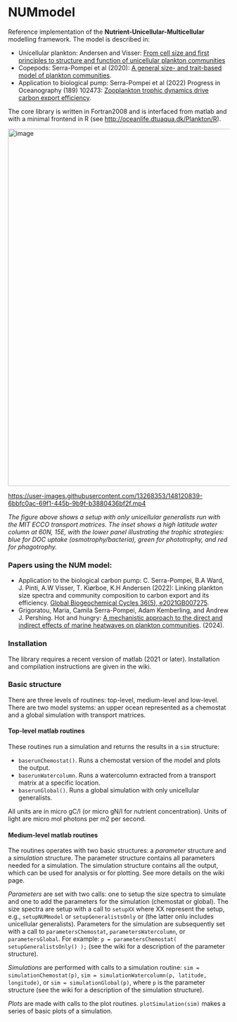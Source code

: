 # NUMmodel
Reference implementation of the **Nutrient-Unicellular-Multicellular**
modelling framework.  The model is described in: 
* Unicellular plankton: Andersen and Visser: [From cell size and first principles to structure and function of unicellular plankton communities](https://www.biorxiv.org/content/10.1101/2022.05.16.492092v3)
* Copepods: Serra-Pompei et al (2020): [A general size- and trait-based model of plankton communities](https://www.researchgate.net/publication/346939727_A_general_size-_and_trait-based_model_of_plankton_communities "Researchgate"). 
* Application to biological pump: Serra-Pompei et al (2022) Progress in Oceanography (189) 102473: [Zooplankton trophic dynamics drive carbon export efficiency](https://www.biorxiv.org/content/10.1101/2021.03.08.434455v1 "BioRxiv").

The core library is written in Fortran2008 and is interfaced from matlab and with a minimal frontend in  R (see http://oceanlife.dtuaqua.dk/Plankton/R).

<img width="812" alt="image" src="https://github.com/user-attachments/assets/a0fc29cc-8134-4e93-8d98-4b94dcb82f83">

https://user-images.githubusercontent.com/13268353/148120839-6bbfc0ac-69f1-445b-9b9f-b3880436bf2f.mp4

_The figure above shows a setup with only unicellular generalists run with the MIT ECCO transport matrices. The inset shows a high latitude water column at 60N, 15E, with the lower panel illustrating the trophic strategies: blue for DOC uptake (osmotrophy/bacteria), green for phototrophy, and red for phagotrophy._

### Papers using the NUM model:
* Application to the biological carbon pump: C. Serra-Pompei, B.A Ward, J. Pinti, A.W Visser, T. Kiørboe, K.H Andersen (2022): Linking plankton size spectra and community composition to carbon export and its efficiency. [Global Biogeochemical Cycles 36(5), e2021GB007275](https://agupubs.onlinelibrary.wiley.com/doi/epdf/10.1029/2021GB007275).
* Grigoratou, Maria, Camila Serra-Pompei, Adam Kemberling, and Andrew J. Pershing. Hot and hungry: [A mechanistic approach to the direct and indirect effects of marine heatwaves on plankton communities](https://assets-eu.researchsquare.com/files/rs-4194638/v1/09fb2960-27da-42ac-a1d7-3ba3ea1004fc.pdf?c=1712816635). (2024).

### Installation
The library requires a recent version of matlab (2021 or later).  Installation and compilation instructions are given in the wiki.
### Basic structure
There are three levels of routines: top-level, medium-level and low-level.  There are two model systems: an upper ocean represented as a chemostat and a global simulation with transport matrices.
#### Top-level matlab routines
These routines run a simulation and returns the results in a `sim` structure:

* `baserunChemostat()`.  Runs a chemostat version of the model and plots the output.
* `baserunWatercolumn`. Runs a watercolumn extracted from a transport matrix at a specific location.
* `baserunGlobal()`. Runs a global simulation with only unicellular generalists. 

All units are in micro gC/l (or micro gN/l for nutrient concentration). Units of light are micro mol photons per m2 per second.

#### Medium-level matlab routines
The routines operates with two basic structures: a *parameter* structure and a *simulation* structure. The parameter structure contains all parameters needed for a simulation. The simulation structure contains all the output, which can be used for analysis or for plotting.  See more details on the wiki page.

*Parameters* are set with two calls: one to setup the size spectra to simulate and one to add the parameters for the simulation (chemostat or global). The size spectra are setup with a call to `setupXX` where XX represent the setup, e.g., `setupNUMmodel` or `setupGeneralistsOnly` or (the latter onlu includes unicellular generalists).  Parameters for the simulation are subsequently set with a call to `parametersChemostat`, `parametersWatercolumn`, or `parametersGlobal`. For example: `p = parametersChemostat( setupGeneralistsOnly() );` (see the wiki for a description of the parameter structure).

*Simulations* are performed with calls to a simulation routine: `sim = simulationChemostat(p)`, `sim = simulationWatercolumn(p, latitude, longitude)`, or `sim = simulationGlobal(p)`, where `p` is the parameter structure (see the wiki for a description of the simulation structure).

*Plots* are made with calls to the plot routines. `plotSimulation(sim)` makes a series of basic plots of a simulation.
